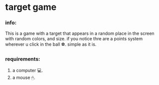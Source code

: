 # target game
### info:
This is a game with a target that appears in a random place in the screen with random colors, and size. if you notice thre are a points system wherever u click in the ball ⚽. simple as it is.
### requirements:
1. a computer 💻.
2. a mouse 🖱.
